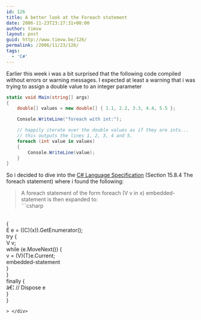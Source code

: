 ```yaml
---
id: 126
title: A better look at the Foreach statement
date: 2006-11-23T23:27:31+00:00
author: timvw
layout: post
guid: http://www.timvw.be/126/
permalink: /2006/11/23/126/
tags:
  - 'C#'
---
```

Earlier this week i was a bit surprised that the following code compiled without errors or warning messages. I expected at least a warning that i was trying to assign a double value to an integer parameter

```csharp
static void Main(string[] args)
{
	double[] values = new double[] { 1.1, 2.2, 3.3, 4.4, 5.5 };

	Console.WriteLine("foreach with int:");

	// happily iterate over the double values as if they are ints...
	// this outputs the lines 1, 2, 3, 4 and 5.
	foreach (int value in values)
	{
		Console.WriteLine(value);
	}
}
```

So i decided to dive into the [C# Language Specification](http://www.ecma-international.org/publications/files/ECMA-ST/Ecma-334.pdf) (Section 15.8.4 The foreach statement) where i found the following:

> <div>
>   A foreach statement of the form foreach (V v in x) embedded-statement is then expanded to:<br /> ```csharp
<br /> {<br /> E e = ((C)(x)).GetEnumerator();<br /> try {<br /> V v;<br /> while (e.MoveNext()) {<br /> v = (V)(T)e.Current;<br /> embedded-statement<br /> }<br /> }<br /> finally {<br /> â€¦ // Dispose e<br /> }<br /> }<br /> 
```
> </div>
